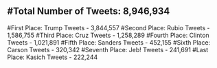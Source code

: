 #Total Number of Tweets: 8,946,934 
---
#First Place: Trump Tweets - 3,844,557
#Second Place: Rubio Tweets - 1,586,755
#Third Place: Cruz Tweets - 1,258,289
#Fourth Place: Clinton Tweets - 1,021,891
#Fifth Place: Sanders Tweets - 452,155
#Sixth Place: Carson Tweets - 320,342
#Seventh Place: Jeb! Tweets - 241,691
#Last Place: Kasich Tweets - 222,244
